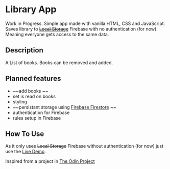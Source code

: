 # Library App
Work in Progress. 
Simple app made with vanilla HTML, CSS and JavaScript.   
Saves library to ~~[Local Storage](https://developer.mozilla.org/en-US/docs/Web/API/Window/localStorage)~~ Firebase with no authentication (for now). Meaning everyone gets access to the same data.   

## Description
A List of books. Books can be removed and added.  

## Planned features
- ~~add books  ~~
- set is read on books  
- styling  
- ~~persistant storage using [Firebase Firestore](https://firebase.google.com/docs/firestore/quickstart)  ~~
- authentication for Firebase
- rules setup in Firebase

## How To Use
As it only uses ~~Local Storage~~ Firebase without authentication (for now) just use the [Live Demo](https://alien2080.github.io/Library/).  

Inspired from a project in [The Odin Project](https://www.theodinproject.com/lessons/node-path-javascript-library)

